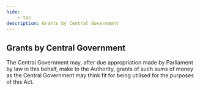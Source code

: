 ```yaml
---
hide:
    - toc
description: Grants by Central Government
---
```


## Grants by Central Government

The Central Government may, after due appropriation made by Parliament by law in this behalf, make to the Authority, grants of such sums of money as the Central Government may think fit for being utilised for the purposes of this Act.
